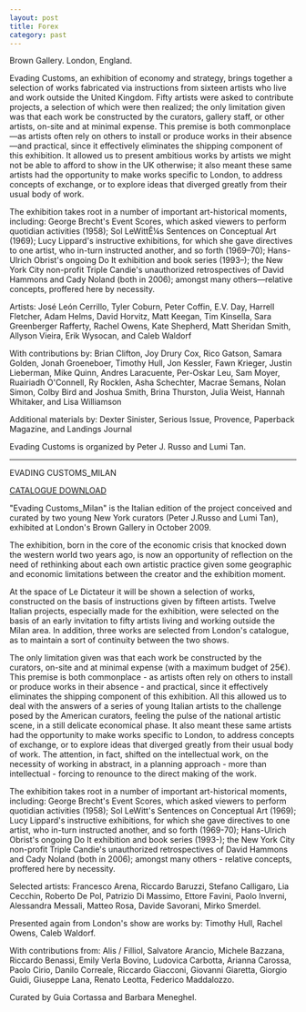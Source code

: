 ```yaml
---
layout: post
title: Forex
category: past
---
```


Brown Gallery. London, England.

Evading Customs, an exhibition of economy and strategy, brings together a selection of works fabricated via instructions from sixteen artists who live and work outside the United Kingdom. Fifty artists were asked to contribute projects, a selection of which were then realized; the only limitation given was that each work be constructed by the curators, gallery staff, or other artists, on-site and at minimal expense. This premise is both commonplace—as artists often rely on others to install or produce works in their absence—and practical, since it effectively eliminates the shipping component of this exhibition. It allowed us to present ambitious works by artists we might not be able to afford to show in the UK otherwise; it also meant these same artists had the opportunity to make works specific to London, to address concepts of exchange, or to explore ideas that diverged greatly from their usual body of work.

The exhibition takes root in a number of important art-historical moments, including: George Brecht's Event Scores, which asked viewers to perform quotidian activities (1958); Sol LeWittÊ¼s Sentences on Conceptual Art (1969); Lucy Lippard's instructive exhibitions, for which she gave directives to one artist, who in-turn instructed another, and so forth (1969–70); Hans-Ulrich Obrist's ongoing Do It exhibition and book series (1993–); the New York City non-profit Triple Candie's unauthorized retrospectives of David Hammons and Cady Noland (both in 2006); amongst many others—relative concepts, proffered here by necessity.

Artists: José León Cerrillo, Tyler Coburn, Peter Coffin, E.V. Day, Harrell Fletcher, Adam Helms, David Horvitz, Matt Keegan, Tim Kinsella, Sara Greenberger Rafferty, Rachel Owens, Kate Shepherd, Matt Sheridan Smith, Allyson Vieira, Erik Wysocan, and Caleb Waldorf

With contributions by: Brian Clifton, Joy Drury Cox, Rico Gatson, Samara Golden, Jonah Groeneboer, Timothy Hull, Jon Kessler, Fawn Krieger, Justin Lieberman, Mike Quinn, Andres Laracuente, Per-Oskar Leu, Sam Moyer, Ruairiadh O'Connell, Ry Rocklen, Asha Schechter, Macrae Semans, Nolan Simon, Colby Bird and Joshua Smith, Brina Thurston, Julia Weist, Hannah Whitaker, and Lisa Williamson

Additional materials by: Dexter Sinister, Serious Issue, Provence, Paperback Magazine, and Landings Journal

Evading Customs is organized by Peter J. Russo and Lumi Tan.

****

EVADING CUSTOMS_MILAN  

[CATALOGUE DOWNLOAD](/public/files/evading-customs-milan.pdf)

"Evading Customs_Milan" is the Italian edition of the project conceived and curated by two young New York curators (Peter J.Russo and Lumi Tan), exhibited at London's Brown Gallery in October 2009.

The exhibition, born in the core of the economic crisis that knocked down the western world two years ago, is now an opportunity of reflection on the need of rethinking about each own artistic practice given some geographic and economic limitations between the creator and the exhibition moment.

At the space of Le Dictateur it will be shown a selection of works, constructed on the basis of instructions given by fifteen artists. Twelve Italian projects, especially made for the exhibition, were selected on the basis of an early invitation to fifty artists living and working outside the Milan area. In addition, three works are selected from London's catalogue, as to maintain a sort of continuity between the two shows.

The only limitation given was that each work be constructed by the curators, on-site and at minimal expense (with a maximum budget of 25€). This premise is both commonplace - as artists often rely on others to install or produce works in their absence - and practical, since it effectively eliminates the shipping component of this exhibition. All this allowed us to deal with the answers of a series of young Italian artists to the challenge posed by the American curators, feeling the pulse of the national artistic scene, in a still delicate economical phase. It also meant these same artists had the opportunity to make works specific to London, to address concepts of exchange, or to explore ideas that diverged greatly from their usual body of work. The attention, in fact, shifted on the intellectual work, on the necessity of working in abstract, in a planning approach - more than intellectual - forcing to renounce to the direct making of the work.

The exhibition takes root in a number of important art-historical moments, including: George Brecht's Event Scores, which asked viewers to perform quotidian activities (1958); Sol LeWitt's Sentences on Conceptual Art (1969); Lucy Lippard's instructive exhibitions, for which she gave directives to one artist, who in-turn instructed another, and so forth (1969-70); Hans-Ulrich Obrist's ongoing Do It exhibition and book series (1993-); the New York City non-profit Triple Candie's unauthorized retrospectives of David Hammons and Cady Noland (both in 2006); amongst many others - relative concepts, proffered here by necessity.

Selected artists: Francesco Arena, Riccardo Baruzzi, Stefano Calligaro, Lia Cecchin, Roberto De Pol, Patrizio Di Massimo, Ettore Favini, Paolo Inverni, Alessandra Messali, Matteo Rosa, Davide Savorani, Mirko Smerdel.

Presented again from London's show are works by: Timothy Hull, Rachel Owens, Caleb Waldorf.

With contributions from: Alis / Filliol, Salvatore Arancio, Michele Bazzana, Riccardo Benassi, Emily Verla Bovino, Ludovica Carbotta, Arianna Carossa, Paolo Cirio, Danilo Correale, Riccardo Giacconi, Giovanni Giaretta, Giorgio Guidi, Giuseppe Lana, Renato Leotta, Federico Maddalozzo.

Curated by Guia Cortassa and Barbara Meneghel.